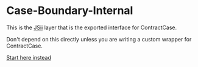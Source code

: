 # Case-Boundary-Internal

This is the [JSii](https://aws.github.io/jsii/user-guides/lib-author/toolchain/jsii/) layer that is the exported interface for ContractCase.

Don't depend on this directly unless you are writing a custom wrapper for ContractCase.

[Start here instead](https://case.contract-testing.io/docs/intro)
